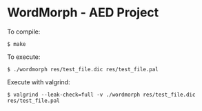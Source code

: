 # WordMorph - AED Project

To compile: 

    $ make
    
To execute:

    $ ./wordmorph res/test_file.dic res/test_file.pal
    
Execute with valgrind:

    $ valgrind --leak-check=full -v ./wordmorph res/test_file.dic res/test_file.pal

